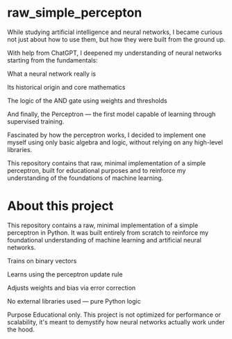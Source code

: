 # raw_simple_percepton

While studying artificial intelligence and neural networks, I became curious not just about how to use them, but how they were built from the ground up.

With help from ChatGPT, I deepened my understanding of neural networks starting from the fundamentals:

What a neural network really is

Its historical origin and core mathematics

The logic of the AND gate using weights and thresholds

And finally, the Perceptron — the first model capable of learning through supervised training.

Fascinated by how the perceptron works, I decided to implement one myself using only basic algebra and logic, without relying on any high-level libraries.

This repository contains that raw, minimal implementation of a simple perceptron, built for educational purposes and to reinforce my understanding of the foundations of machine learning.

# About this project
This repository contains a raw, minimal implementation of a simple perceptron in Python. It was built entirely from scratch to reinforce my foundational understanding of machine learning and artificial neural networks.

 Trains on binary vectors

 Learns using the perceptron update rule

 Adjusts weights and bias via error correction

 No external libraries used — pure Python logic

Purpose
  Educational only. This project is not optimized for performance or scalability, it's meant to demystify how neural networks actually work under the hood.




 
